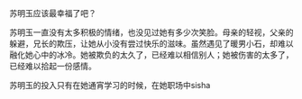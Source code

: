 苏明玉应该最幸福了吧？

苏明玉一直没有太多积极的情绪，也没见过她有多少次笑脸。母亲的轻视，父亲的躲避，兄长的欺压，让她从小没有尝过快乐的滋味。虽然遇见了暖男小石，却难以融化她心中的冰冷。她被欺负的太久了，已经难以相信别人；她被伤害的太多了，已经难以拾起一份感情。

苏明玉的投入只有在她通宵学习的时候，在她职场中sisha




<!--stackedit_data:
eyJoaXN0b3J5IjpbLTE3MTM2NzI4ODcsMzg5OTQwODMyXX0=
-->